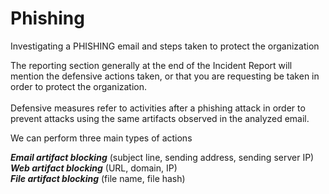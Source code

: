 # Phishing

Investigating a PHISHING email and steps taken to protect the organization<br>

The reporting section generally at the end of the Incident Report will mention the defensive actions taken, or that you are requesting be taken in order to protect the organization.<br><Br> 
Defensive measures refer to activities after a phishing attack in order to prevent attacks using the same artifacts observed in the analyzed email.

We can perform three main types of actions

***Email artifact blocking*** (subject line, sending address, sending server IP) <br>
***Web artifact blocking*** (URL, domain, IP)<br>
***File artifact blocking*** (file name, file hash) <br>
